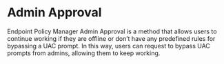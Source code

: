 # Admin Approval

Endpoint Policy Manager Admin Approval is a method that allows users to continue working if they are
offline or don’t have any predefined rules for bypassing a UAC prompt. In this way, users can
request to bypass UAC prompts from admins, allowing them to keep working.
